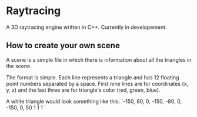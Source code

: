 # Raytracing

A 3D raytracing engine written in C++.
Currently in developement.


## How to create your own scene

A scene is a simple file in which there is information about all the triangles in the scene.

The format is simple. Each line represents a triangle and has 12 floating point numbers separated by a space.
First nine lines are for coordinates (x, y, z) and the last three are for triangle's color (red, green, blue).

A white triangle would look something like this:
´-150, 80, 0, -150, -80, 0, -150, 0, 50 1 1 1 ´
